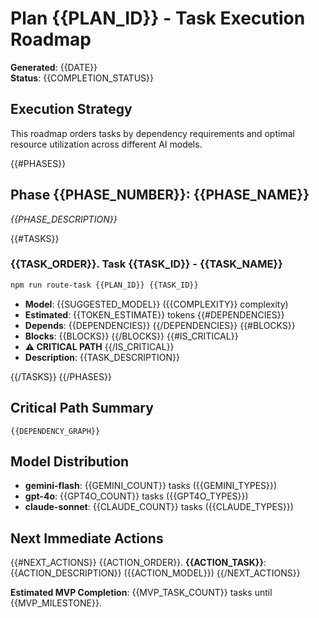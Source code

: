 # Plan {{PLAN_ID}} - Task Execution Roadmap

**Generated**: {{DATE}}  
**Status**: {{COMPLETION_STATUS}}

## Execution Strategy

This roadmap orders tasks by dependency requirements and optimal resource utilization across different AI models.

{{#PHASES}}
## Phase {{PHASE_NUMBER}}: {{PHASE_NAME}}
*{{PHASE_DESCRIPTION}}*

{{#TASKS}}
### {{TASK_ORDER}}. Task {{TASK_ID}} - {{TASK_NAME}}
```bash
npm run route-task {{PLAN_ID}} {{TASK_ID}}
```
- **Model**: {{SUGGESTED_MODEL}} ({{COMPLEXITY}} complexity)
- **Estimated**: {{TOKEN_ESTIMATE}} tokens
{{#DEPENDENCIES}}
- **Depends**: {{DEPENDENCIES}}
{{/DEPENDENCIES}}
{{#BLOCKS}}
- **Blocks**: {{BLOCKS}}
{{/BLOCKS}}
{{#IS_CRITICAL}}
- **⚠️ CRITICAL PATH**
{{/IS_CRITICAL}}
- **Description**: {{TASK_DESCRIPTION}}

{{/TASKS}}
{{/PHASES}}

## Critical Path Summary

```
{{DEPENDENCY_GRAPH}}
```

## Model Distribution

- **gemini-flash**: {{GEMINI_COUNT}} tasks ({{GEMINI_TYPES}})
- **gpt-4o**: {{GPT4O_COUNT}} tasks ({{GPT4O_TYPES}})  
- **claude-sonnet**: {{CLAUDE_COUNT}} tasks ({{CLAUDE_TYPES}})

## Next Immediate Actions

{{#NEXT_ACTIONS}}
{{ACTION_ORDER}}. **{{ACTION_TASK}}**: {{ACTION_DESCRIPTION}} ({{ACTION_MODEL}})
{{/NEXT_ACTIONS}}

**Estimated MVP Completion**: {{MVP_TASK_COUNT}} tasks until {{MVP_MILESTONE}}.